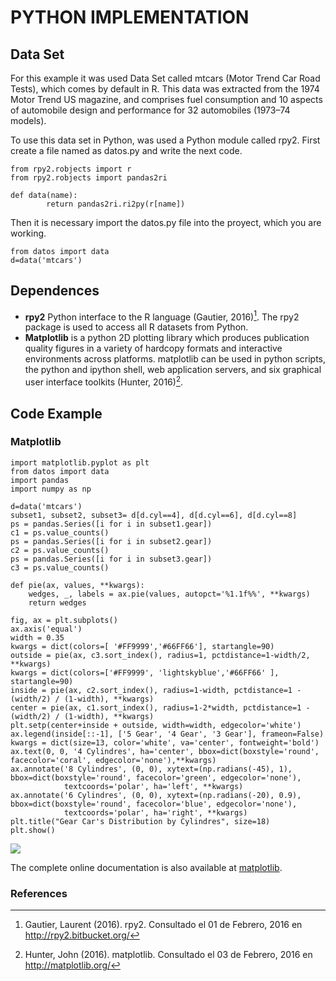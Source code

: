 # PYTHON IMPLEMENTATION 


## Data Set

For this example it was used Data Set called mtcars (Motor Trend Car Road Tests), which comes by default in R. This data was extracted from the 1974 Motor Trend US magazine, and comprises fuel consumption and 10 aspects of automobile design and performance for 32 automobiles (1973–74 models). 

To use this data set in Python, was used a Python module called rpy2. First create a file named as datos.py and write the next code.


~~~~{.python}
from rpy2.robjects import r
from rpy2.robjects import pandas2ri

def data(name):
        return pandas2ri.ri2py(r[name])
~~~~~~~~~~~~~



Then it is necessary import the datos.py file into the proyect, which you are working.


~~~~{.python}
from datos import data
d=data('mtcars')
~~~~~~~~~~~~~




## Dependences

* **rpy2** Python interface to the R language (Gautier, 2016)[^1]. The rpy2 package is used to access all R datasets from Python.
* **Matplotlib** is a python 2D plotting library which produces publication quality figures in a variety of hardcopy formats and interactive environments across platforms. matplotlib can be used in python scripts, the python and ipython shell, web application servers, and six graphical user interface toolkits (Hunter, 2016)[^2].


## Code Example


### Matplotlib


~~~~{.python}
import matplotlib.pyplot as plt
from datos import data
import pandas
import numpy as np

d=data('mtcars')
subset1, subset2, subset3= d[d.cyl==4], d[d.cyl==6], d[d.cyl==8]
ps = pandas.Series([i for i in subset1.gear])
c1 = ps.value_counts()
ps = pandas.Series([i for i in subset2.gear])
c2 = ps.value_counts()
ps = pandas.Series([i for i in subset3.gear])
c3 = ps.value_counts()

def pie(ax, values, **kwargs):
    wedges, _, labels = ax.pie(values, autopct='%1.1f%%', **kwargs)
    return wedges

fig, ax = plt.subplots()
ax.axis('equal')
width = 0.35
kwargs = dict(colors=[ '#FF9999','#66FF66'], startangle=90)
outside = pie(ax, c3.sort_index(), radius=1, pctdistance=1-width/2,
**kwargs)
kwargs = dict(colors=['#FF9999', 'lightskyblue','#66FF66' ],
startangle=90)
inside = pie(ax, c2.sort_index(), radius=1-width, pctdistance=1 -
(width/2) / (1-width), **kwargs)
center = pie(ax, c1.sort_index(), radius=1-2*width, pctdistance=1 -
(width/2) / (1-width), **kwargs)
plt.setp(center+inside + outside, width=width, edgecolor='white')
ax.legend(inside[::-1], ['5 Gear', '4 Gear', '3 Gear'], frameon=False)
kwargs = dict(size=13, color='white', va='center', fontweight='bold')
ax.text(0, 0, '4 Cylindres', ha='center', bbox=dict(boxstyle='round',
facecolor='coral', edgecolor='none'),**kwargs)
ax.annotate('8 Cylindres', (0, 0), xytext=(np.radians(-45), 1),
bbox=dict(boxstyle='round', facecolor='green', edgecolor='none'),
            textcoords='polar', ha='left', **kwargs)
ax.annotate('6 Cylindres', (0, 0), xytext=(np.radians(-20), 0.9),
bbox=dict(boxstyle='round', facecolor='blue', edgecolor='none'),
            textcoords='polar', ha='right', **kwargs)
plt.title("Gear Car's Distribution by Cylindres", size=18)
plt.show()
~~~~~~~~~~~~~

![](figures/A42Ring_ChartPy_figure3_1.png)


The complete online documentation is also available at [matplotlib](http://matplotlib.org/contents.html).


### References

[^1]: Gautier, Laurent (2016). rpy2. Consultado el 01 de Febrero, 2016 en http://rpy2.bitbucket.org/
[^2]: Hunter, John (2016). matplotlib. Consultado el 03 de Febrero, 2016 en http://matplotlib.org/
